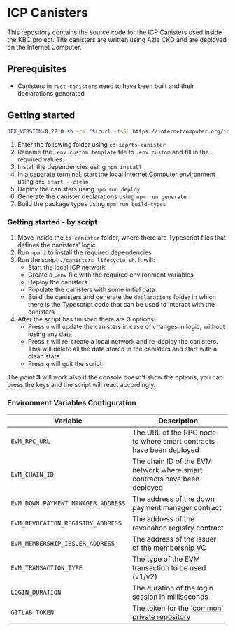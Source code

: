 # ICP Canisters
This repository contains the source code for the ICP Canisters used inside the KBC project. The canisters are written using Azle CKD and are deployed on the Internet Computer.

## Prerequisites
- Canisters in `rust-canisters` need to have been built and their declarations generated

## Getting started
```bash
DFX_VERSION=0.22.0 sh -ci "$(curl -fsSL https://internetcomputer.org/install.sh)"
```
1. Enter the following folder using `cd icp/ts-canister`
2. Rename the `.env.custom.template` file to `.env.custom` and fill in the required values.
3. Install the dependencies using `npm install`
4. In a separate terminal, start the local Internet Computer environment using `dfx start --clean`
5. Deploy the canisters using `npm run deploy`
6. Generate the canister declarations using `npm run generate`
7. Build the package types using `npm run build-types`

### Getting started - by script
1. Move inside the `ts-canister` folder, where there are Typescript files that defines the canisters' logic
2. Run `npm i` to install the required dependencies
3. Run the script `./canisters_lifecycle.sh`. It will:
    - Start the local ICP network
    - Create a `.env` file with the required environment variables
    - Deploy the canisters
    - Populate the canisters with some initial data
    - Build the canisters and generate the `declarations` folder in which there is the Typescript code that can be used to interact with the canisters
4. After the script has finished there are 3 options:
    - Press `u` will update the canisters in case of changes in logic, without losing any data
    - Press `t` will re-create a local network and re-deploy the canisters. This will delete all the data stored in the canisters and start with a clean state
    - Press `q` will quit the script

The point **3** will work also if the console doesn't show the options, you can press the keys and the script will react accordingly.


### Environment Variables Configuration
| Variable                           | Description                                                                                                                                  |
|------------------------------------|----------------------------------------------------------------------------------------------------------------------------------------------|
| `EVM_RPC_URL`                      | The URL of the RPC node to where smart contracts have been deployed                                                                          |
| `EVM_CHAIN_ID`                     | The chain ID of the EVM network where smart contracts have been deployed                                                                     |
| `EVM_DOWN_PAYMENT_MANAGER_ADDRESS` | The address of the down payment manager contract                                                                                             |
| `EVM_REVOCATION_REGISTRY_ADDRESS`  | The address of the revocation registry contract                                                                                              |
| `EVM_MEMBERSHIP_ISSUER_ADDRESS`    | The address of the issuer of the membership VC                                                                                               |
| `EVM_TRANSACTION_TYPE`             | The type of the EVM transaction to be used (v1/v2)                                                                                           |
| `LOGIN_DURATION`                   | The duration of the login session in milliseconds                                                                                            |
| `GITLAB_TOKEN`                     | The token for the ['common' private repository](https://gitlab-core.supsi.ch/dti-isin/giuliano.gremlich/blockchain/one_lib_to_rule_them_all) |

